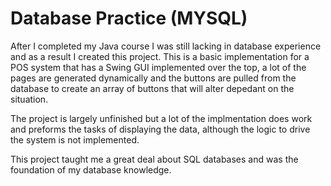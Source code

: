 # Database Practice (MYSQL)

After I completed my Java course I was still lacking in database experience and as a result I created this project.
This is a basic implementation for a POS system that has a Swing GUI implemented over the top, a lot of the pages
are generated dynamically and the buttons are pulled from the database to create an array of buttons that will alter 
depedant on the situation.

The project is largely unfinished but a lot of the implmentation does work and preforms the tasks of displaying the data,
although the  logic to drive the system is not implemented.

This project taught me a great deal about SQL databases and was the foundation of my database knowledge.
